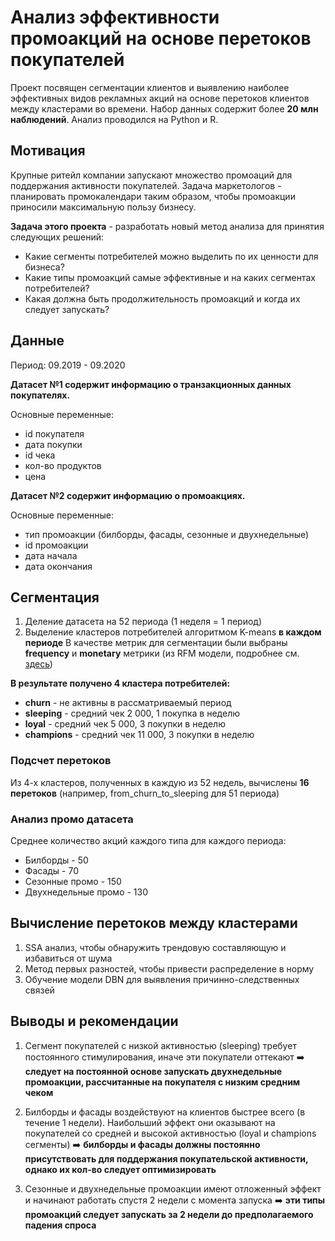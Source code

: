 # Анализ эффективности промоакций на основе перетоков покупателей
Проект посвящен сегментации клиентов и выявлению наиболее эффективных видов рекламных акций на основе перетоков клиентов между кластерами во времени. Набор данных содержит более **20 млн наблюдений**. Анализ проводился на Python и R.

## Мотивация
Крупные ритейл компании запускают множество промоаций для поддержания активности покупателей. 
Задача маркетологов - планировать промокалендари таким образом, чтобы 
промоакции приносили максимальную пользу бизнесу.  

**Задача этого проекта** - разработать новый метод анализа для принятия следующих решений:

- Какие сегменты потребителей можно выделить по их ценности для бизнеса?
- Какие типы промоакций самые эффективные и на каких сегментах потребителей?
- Какая должна быть продолжительность промоакций и когда их следует запускать?

## Данные
Период: 09.2019 - 09.2020

**Датасет №1 содержит информацию о транзакционных данных покупателях.**

Основные переменные: 
- id покупателя 
- дата покупки
- id чека
- кол-во продуктов
- цена

**Датасет №2 содержит информацию о промоакциях.**

Основные переменные: 
- тип промоакции (билборды, фасады, сезонные и двухнедельные) 
- id промоакции
- дата начала
- дата окончания

## Сегментация 

1. Деление датасета на 52 периода (1 неделя = 1 период)
2. Выделение кластеров потребителей алгоритмом K-means **в каждом периоде**
    В качестве метрик для сегментации были выбраны **frequency** и **monetary** метрики (из RFM модели, подробнее см. [здесь](https://www.investopedia.com/terms/r/rfm-recency-frequency-monetary-value.asp))

**В результате получено 4 кластера потребителей:** 

- **churn** - не активны в рассматриваемый период
- **sleeping** - средний чек 2 000, 1 покупка в неделю
- **loyal** - средний чек 5 000, 3 покупки в неделю
- **champions** - средний чек 11 000, 3 покупки в неделю

### Подсчет перетоков 
Из 4-х кластеров, полученных в каждую из 52 недель, вычислены **16 перетоков** (например, from_churn_to_sleeping для 51 периода)

### Анализ промо датасета 
Среднее количество акций каждого типа для каждого периода:

- Билборды - 50
- Фасады - 70
- Сезонные промо - 150
- Двухнедельные промо - 130

## Вычисление перетоков между кластерами

1. SSA анализ, чтобы обнаружить трендовую составляющую и избавиться от шума
2. Метод первых разностей, чтобы привести распределение в норму
3. Обучение модели DBN для выявления причинно-следственных связей

## Выводы и рекомендации


1. Сегмент покупателей с низкой активностью (sleeping) требует постоянного стимулирования, иначе эти покупатели оттекают
:arrow_right: **следует на постоянной основе запускать двухнедельные промоакции, рассчитанные на покупателя с низким средним чеком**

2. Билборды и фасады воздействуют на клиентов быстрее всего (в течение 1 недели). 
Наибольший эффект они оказывают на покупателей со средней и высокой активностью (loyal и champions сегменты)
:arrow_right: **билборды и фасады должны постоянно присутствовать для поддержания покупательской активности, однако их кол-во следует оптимизировать**

3. Сезонные и двухнедельные промоакции имеют отложенный эффект и начинают работать спустя 2 недели с момента запуска
:arrow_right: **эти типы промоакций следует запускать за 2 недели до предполагаемого падения спроса**







    
